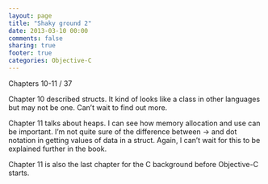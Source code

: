 ```yaml
---
layout: page
title: "Shaky ground 2"
date: 2013-03-10 00:00
comments: false
sharing: true
footer: true
categories: Objective-C
---
```

Chapters 10-11 / 37

Chapter 10 described structs. It kind of looks like a class in other languages but may not be one. Can’t wait to find out more.

Chapter 11 talks about heaps. I can see how memory allocation and use can be important. I’m not quite sure of the difference between -> and dot notation in getting values of data in a struct. Again, I can’t wait for this to be explained further in the book.

Chapter 11 is also the last chapter for the C background before Objective-C starts.

